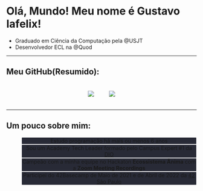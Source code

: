 # Olá, Mundo! Meu nome é Gustavo Iafelix!

- Graduado em Ciência da Computação pela @USJT
- Desenvolvedor ECL na @Quod

---
<!-- ![Anurag's GitHub stats](https://github-readme-stats.vercel.app/api?username=anonyblast&show_icons=true&theme=dracula&locale=pt-BR&line_height=40)
![Top Langs](https://github-readme-stats.vercel.app/api/top-langs/?username=anonyblast&locale=pt-BR) -->
## Meu GitHub(Resumido):
<div style="display: flex; flex-direction: row; align-items:center; justify-content:center;">
 <img style="padding: 20px" src="https://github-readme-stats.vercel.app/api?username=anonyblast&show_icons=true&theme=dracula&locale=pt-BR&line_height=40" />
 <img style="padding: 20px" src="https://github-readme-stats.vercel.app/api/top-langs/?username=anonyblast&locale=pt-BR" />
</div>

---
## Um pouco sobre mim:
<dl style="text-align: center;">
    <dd style="border: 1px solid white; border-radius: 2px; background-color: #282a36;">Estudo programação há mais ou menos 6 anos</dd>
    <dd style="border: 1px solid white; border-radius: 2px; background-color: #282a36;">Sou um Academy Tech Leader formado pelo Campus Expert #1 da <a href="https://dio.me">DIO</a></dd>
    <dd style="border: 1px solid white; border-radius: 2px; background-color: #282a36;">Campeão com a minha equipe no Hackaton <b>Ecossistema Ânima</b> com a <b>Zoom Meeting Recordings</b></dd>
    <dd style="border: 1px solid white; border-radius: 2px; background-color: #282a36;">Participei do 42Basecamp de Maio de 2021 e de Abril de 2022 da <a href="https://euquero.42sp.org.br/?gclid=Cj0KCQjw3IqSBhCoARIsAMBkTb3hcgpvoqTmz4T4erJpCFlYfZe6-MywYFCpjNKGonxg71EfwXGLpi0aAgxiEALw_wcB">42 São Paulo</a></dd>
    <!-- <dd>Estou participando novamente e estou muito feliz em viver essa experiência incrível!</dd> -->
</dl>
